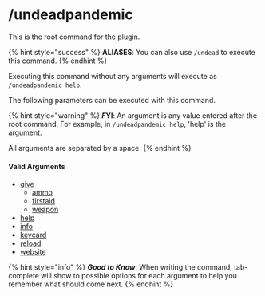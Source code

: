 # /undeadpandemic

This is the root command for the plugin.

{% hint style="success" %}
**ALIASES**: You can also use `/undead` to execute this command.
{% endhint %}

Executing this command without any arguments will execute as `/undeadpandemic help`.

The following parameters can be executed with this command.

{% hint style="warning" %}
_**F**_**YI**: An argument is any value entered after the root command. For example, in `/undeadpandemic help`, 'help' is the argument.

All arguments are separated by a space.
{% endhint %}

#### Valid Arguments

* [give](give/)
  * [ammo](give/ammo.md)
  * [firstaid](give/firstaid.md)
  * [weapon](give/weapon.md)
* [help](help.md)
* [info](https://app.gitbook.com/s/-MkmqA2L8IV\_3KNSRbUJ/c/sFIpnbJFxK0U9sAK4WRI/documentation/commands/undeadpandemic/info)
* [keycard](keycard.md)
* [reload](reload.md)
* [website](website.md)

{% hint style="info" %}
_**Good to Know**_: When writing the command, tab-complete will show to possible options for each argument to help you remember what should come next.
{% endhint %}
